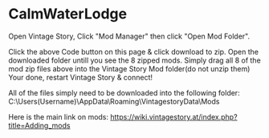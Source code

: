 # CalmWaterLodge

Open Vintage Story, Click "Mod Manager" then click "Open Mod Folder".

Click the above Code button on this page & click download to zip. 
Open the downloaded folder untill you see the 8 zipped mods.
Simply drag all 8 of the mod zip files above into the Vintage Story Mod folder(do not unzip them)
Your done, restart Vintage Story & connect!

All of the files simply need to be downloaded into the following folder:
C:\Users\(Username)\AppData\Roaming\VintagestoryData\Mods

Here is the main link on mods:
https://wiki.vintagestory.at/index.php?title=Adding_mods
